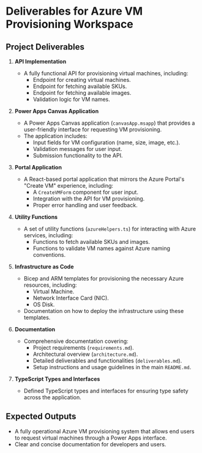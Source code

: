 # Deliverables for Azure VM Provisioning Workspace

## Project Deliverables

1. **API Implementation**
   - A fully functional API for provisioning virtual machines, including:
     - Endpoint for creating virtual machines.
     - Endpoint for fetching available SKUs.
     - Endpoint for fetching available images.
     - Validation logic for VM names.

2. **Power Apps Canvas Application**
   - A Power Apps Canvas application (`canvasApp.msapp`) that provides a user-friendly interface for requesting VM provisioning.
   - The application includes:
     - Input fields for VM configuration (name, size, image, etc.).
     - Validation messages for user input.
     - Submission functionality to the API.

3. **Portal Application**
   - A React-based portal application that mirrors the Azure Portal's "Create VM" experience, including:
     - A `CreateVMForm` component for user input.
     - Integration with the API for VM provisioning.
     - Proper error handling and user feedback.

4. **Utility Functions**
   - A set of utility functions (`azureHelpers.ts`) for interacting with Azure services, including:
     - Functions to fetch available SKUs and images.
     - Functions to validate VM names against Azure naming conventions.

5. **Infrastructure as Code**
   - Bicep and ARM templates for provisioning the necessary Azure resources, including:
     - Virtual Machine.
     - Network Interface Card (NIC).
     - OS Disk.
   - Documentation on how to deploy the infrastructure using these templates.

6. **Documentation**
   - Comprehensive documentation covering:
     - Project requirements (`requirements.md`).
     - Architectural overview (`architecture.md`).
     - Detailed deliverables and functionalities (`deliverables.md`).
     - Setup instructions and usage guidelines in the main `README.md`.

7. **TypeScript Types and Interfaces**
   - Defined TypeScript types and interfaces for ensuring type safety across the application.

## Expected Outputs
- A fully operational Azure VM provisioning system that allows end users to request virtual machines through a Power Apps interface.
- Clear and concise documentation for developers and users.